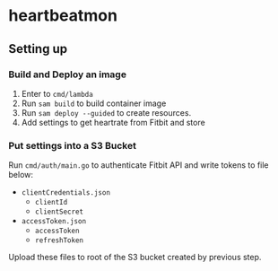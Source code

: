 # heartbeatmon

## Setting up

### Build and Deploy an image

  1. Enter to `cmd/lambda`
  2. Run `sam build` to build container image
  3. Run `sam deploy --guided` to create resources.
  4. Add settings to get heartrate from Fitbit and store

### Put settings into a S3 Bucket

Run `cmd/auth/main.go` to authenticate Fitbit API and write tokens to file below:

  * `clientCredentials.json`
    * `clientId`
    * `clientSecret`
  * `accessToken.json`
    * `accessToken`
    * `refreshToken`

Upload these files to root of the S3 bucket created by previous step.
